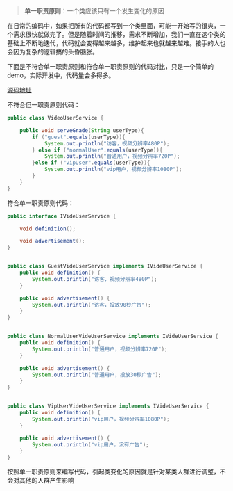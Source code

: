 > **单一职责原则**：一个类应该只有一个发生变化的原因

在日常的编码中，如果把所有的代码都写到一个类里面，可能一开始写的很爽，一个需求很快就做完了。但是随着时间的推移，需求不断增加，我们一直在这个类的基础上不断地迭代，代码就会变得越来越多，维护起来也就越来越难。接手的人也会因为复杂的逻辑搞的头昏脑胀。

下面是不符合单一职责原则和符合单一职责原则的代码对比，只是一个简单的demo，实际开发中，代码量会多得多。

[源码地址](https://github.com/FY-AhHao/learning-code/tree/main/codeDesign/demo01)

不符合但一职责原则代码：

```java
public class VideoUserService {

    public void serveGrade(String userType){
        if ("guest".equals(userType)){
            System.out.println("访客，视频分辨率480P");
        } else if ("normalUser".equals(userType)){
            System.out.println("普通用户，视频分辨率720P");
        }else if ("vipUser".equals(userType)){
            System.out.println("vip用户，视频分辨率1080P");
        }
    }
}
```

符合单一职责原则代码：

```java
public interface IVideUserService {

    void definition();

    void advertisement();
}


public class GuestVideUserService implements IVideUserService {
    public void definition() {
        System.out.println("访客，视频分辨率480P");
    }

    public void advertisement() {
        System.out.println("访客，投放90秒广告");
    }
}


public class NormalUserVideUserService implements IVideUserService {
    public void definition() {
        System.out.println("普通用户，视频分辨率720P");
    }

    public void advertisement() {
        System.out.println("普通用户，投放30秒广告");
    }
}


public class VipUserVideUserService implements IVideUserService {
    public void definition() {
        System.out.println("vip用户，视频分辨率1080P");
    }

    public void advertisement() {
        System.out.println("vip用户，没有广告");
    }
}
```

按照单一职责原则来编写代码，引起类变化的原因就是针对某类人群进行调整，不会对其他的人群产生影响